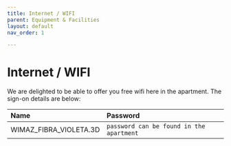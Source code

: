 ```yaml
---
title: Internet / WIFI
parent: Equipment & Facilities
layout: default
nav_order: 1

---
```


# Internet / WIFI

We are delighted to be able to offer you free wifi here in the apartment. The sign-on details are below:

| Name              | Password |
|:------------------|:---------|
| WIMAZ_FIBRA_VIOLETA.3D | `password can be found in the apartment`  |

